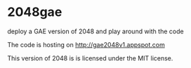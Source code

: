 2048gae
=======

deploy a GAE version of 2048 and play around with the code

The code is hosting on http://gae2048v1.appspot.com


This version of 2048 is is licensed under the MIT license.
